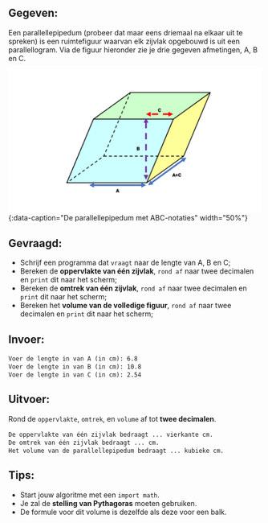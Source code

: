 ## Gegeven:
Een parallellepipedum (probeer dat maar eens driemaal na elkaar uit te spreken) is een ruimtefiguur waarvan elk zijvlak opgebouwd is uit een parallellogram. 
Via de figuur hieronder zie je drie gegeven afmetingen, A, B en C.

![De parallellepipedum met ABC-notaties.](media/parallellepipedum.png "De parallellepipedum met ABC-notaties"){:data-caption="De parallellepipedum met ABC-notaties" width="50%"}


## Gevraagd: 
* Schrijf een programma dat `vraagt` naar de lengte van A, B en C; 
* Bereken de **oppervlakte van één zijvlak**, `rond af` naar twee decimalen en `print` dit naar het scherm; 
* Bereken de **omtrek van één zijvlak**, `rond af` naar twee decimalen en `print` dit naar het scherm; 
* Bereken het **volume van de volledige figuur**, `rond af` naar twee decimalen en `print` dit naar het scherm; 


## Invoer: 
```
Voer de lengte in van A (in cm): 6.8
Voer de lengte in van B (in cm): 10.8
Voer de lengte in van C (in cm): 2.54 
```
## Uitvoer: 

Rond de `oppervlakte`, `omtrek`, en `volume` af tot **twee decimalen**. 
```
De oppervlakte van één zijvlak bedraagt ... vierkante cm.
De omtrek van één zijvlak bedraagt ... cm. 
Het volume van de parallellepipedum bedraagt ... kubieke cm. 
```

## Tips: 
* Start jouw algoritme met een `import math`.
* Je zal de **stelling van Pythagoras** moeten gebruiken.  
* De formule voor dit volume is dezelfde als deze voor een balk. 



